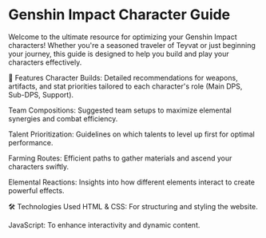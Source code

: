 # Genshin Impact Character Guide

Welcome to the ultimate resource for optimizing your Genshin Impact characters! Whether you're a seasoned traveler of Teyvat or just beginning your journey, this guide is designed to help you build and play your characters effectively.

🌟 Features
Character Builds: Detailed recommendations for weapons, artifacts, and stat priorities tailored to each character's role (Main DPS, Sub-DPS, Support).

Team Compositions: Suggested team setups to maximize elemental synergies and combat efficiency.


Talent Prioritization: Guidelines on which talents to level up first for optimal performance.


Farming Routes: Efficient paths to gather materials and ascend your characters swiftly.

Elemental Reactions: Insights into how different elements interact to create powerful effects.


🛠️ Technologies Used
HTML & CSS: For structuring and styling the website.

JavaScript: To enhance interactivity and dynamic content.
